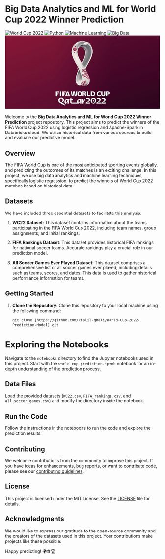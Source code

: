 # Big Data Analytics and ML for World Cup 2022 Winner Prediction

![World Cup 2022](https://img.shields.io/badge/World%20Cup-2022-informational)
![Python](https://img.shields.io/badge/Python-3.8%2B-informational)
![Machine Learning](https://img.shields.io/badge/Machine%20Learning-Logistic%20Regression-success)
![Big Data](https://img.shields.io/badge/Big%20Data-Apache%20Spark-success)
![Open Source Version](wc22screen.png)

  Welcome to the **Big Data Analytics and ML for World Cup 2022 Winner Prediction** project repository. This project aims to predict the winners of the FIFA World Cup 2022 using logistic regression and Apache-Spark in Databricks cloud. We utilize historical data from various sources to build and evaluate our predictive model.

## Overview

The FIFA World Cup is one of the most anticipated sporting events globally, and predicting the outcomes of its matches is an exciting challenge. In this project, we use big data analytics and machine learning techniques, specifically logistic regression, to predict the winners of World Cup 2022 matches based on historical data.

## Datasets

We have included three essential datasets to facilitate this analysis:

1. **WC22 Dataset**: This dataset contains information about the teams participating in the FIFA World Cup 2022, including team names, group assignments, and initial rankings.

2. **FIFA Rankings Dataset**: This dataset provides historical FIFA rankings for national soccer teams. Accurate rankings play a crucial role in our prediction model.

3. **All Soccer Games Ever Played Dataset**: This dataset comprises a comprehensive list of all soccer games ever played, including details such as teams, scores, and dates. This data is used to gather historical performance information for teams.

## Getting Started

1. **Clone the Repository**:
   Clone this repository to your local machine using the following command:

   ```shell
   git clone [https://github.com/khalil-ghali/World-Cup-2022-Prediction-Model].git
   
# Exploring the Notebooks
Navigate to the `notebooks` directory to find the Jupyter notebooks used in this project. Start with the `world_cup_prediction.ipynb` notebook for an in-depth understanding of the prediction process.

## Data Files
Load the provided datasets (`WC22.csv`, `FIFA_rankings.csv`, and `all_soccer_games.csv`) and modify the directory inside the notebook.

## Run the Code
Follow the instructions in the notebooks to run the code and explore the prediction results.


## Contributing

We welcome contributions from the community to improve this project. If you have ideas for enhancements, bug reports, or want to contribute code, please see our [contributing guidelines](CONTRIBUTING.md).

## License

This project is licensed under the MIT License. See the [LICENSE](LICENSE) file for details.

## Acknowledgments

We would like to express our gratitude to the open-source community and the creators of the datasets used in this project. Your contributions make projects like these possible.

Happy predicting! 🌍⚽🏆
